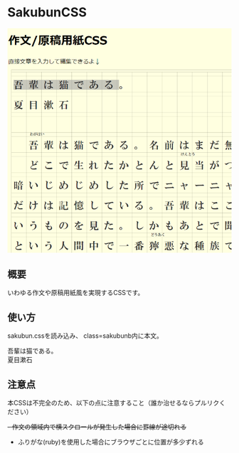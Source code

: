 # SakubunCSS

![SakubunCSS Sample Image](https://raw.githubusercontent.com/satorunet/SakubunCSS/master/sample.png)

## 概要

いわゆる作文や原稿用紙風を実現するCSSです。

## 使い方
sakubun.cssを読み込み、
class=sakubunb内に本文。

<style src="sakubun.css"></style>
<div class="sakubun">
<p>
吾輩は猫である。<br>
夏目漱石<br>
</p>
</div>


## 注意点

本CSSは不完全のため、以下の点に注意すること（誰か治せるならプルリクください）

<s>- 作文の領域内で横スクロールが発生した場合に罫線が途切れる</s>
- ふりがな(ruby)を使用した場合にブラウザごとに位置が多少ずれる
